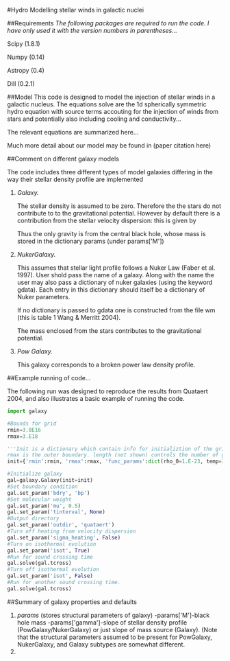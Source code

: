 #Hydro
Modelling stellar winds in galactic nuclei


##Requirements
*The following packages are required to run the code. I have only used it with the version numbers in parentheses...*

Scipy (1.8.1)

Numpy (0.14)

Astropy (0.4)

Dill (0.2.1)


##Model 
This code is designed to model the injection of stellar winds in a galactic nucleus. The equations solve are the 1d spherically symmetric hydro equation with source terms accouting for the injection of winds from stars and potentially also including cooling and conductivity...

The relevant equations are summarized here...

Much more detail about our model may be found in (paper citation here)

##Comment on different galaxy models

The code includes three different types of model galaxies  differing in the way their stellar density profile are implemented

1. *Galaxy.* 

	The stellar density is assumed to be zero. Therefore 	the the stars do not contribute to to the 	gravitational potential. However by default there is a contribution from the stellar velocity dispersion: this is given by
 

	Thus the only gravity is from the central black hole, whose mass is stored in the dictionary params 	(under params['M'])


2. *NukerGalaxy.*

	 This assumes that stellar light profile follows a 	Nuker Law (Faber et al. 1997). User shold pass the 	name of a galaxy.  Along with the name the user may 	also pass a dictionary of nuker galaxies (using the 	keyword gdata). Each entry in this dictionary should 	itself be a dictionary of Nuker parameters.
 
	 If no dictionary is passed to gdata one is constructed from the file wm (this is table 1 Wang & Merritt 2004).

	The mass enclosed from the stars contributes to the 	gravitational potential. 

3. *Pow Galaxy.* 

	This galaxy corresponds to a broken power law 	density profile. 

##Example running of code...

The following run was designed to reproduce the results from Quataert 2004, and also illustrates a basic example of running the code.

```python
import galaxy

#Bounds for grid
rmin=3.8E16
rmax=3.E18

'''Init is a dictionary which contain info for initializtion of the grid: rmin is the inner boundary,
rmax is the outer boundary. length (not shown) controls the number of grid points. func_params contain parameters to be passes to the initialization function ''' 
init={'rmin':rmin, 'rmax':rmax, 'func_params':dict(rho_0=1.E-23, temp=1.E7, n=0.)}

#Initialize galaxy
gal=galaxy.Galaxy(init=init)
#Set boundary condition
gal.set_param('bdry', 'bp')
#Set molecular weight 
gal.set_param('mu', 0.5)
gal.set_param('tinterval', None)
#Output directory
gal.set_param('outdir', 'quataert')
#Turn off heating from velocity dispersion
gal.set_param('sigma_heating', False)
#Turn on isothermal evolution
gal.set_param('isot', True)
#Run for sound crossing time
gal.solve(gal.tcross)
#Turn off isothermal evolution
gal.set_param('isot', False)
#Run for another sound crossing time.
gal.solve(gal.tcross)
```

##Summary of galaxy properties and defaults
1. *params* (stores structural parameters of galaxy)
	-params['M']-black hole mass
	-params['gamma']-slope of stellar density profile (PowGalaxy/NukerGalaxy) or just slope of mass source 			(Galaxy).
	(Note that the structural parameters assumed to be present for PowGalaxy, NukerGalaxy, and Galaxy subtypes 	        are somewhat different.
2. 
